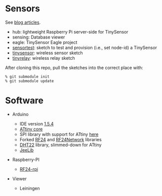 Sensors
=======
See [blog articles](http://programmablehardware.blogspot.ie/search/label/tinysensor).

* hub: lightweight Raspberry Pi server-side for TinySensor
* sensing: Database viewer
* eagle: TinySensor Eagle project
* [sensortest](https://gist.github.com/jscrane/8434935): 
sketch to test and provision (i.e., set node-id) a TinySensor
* [tinysensor](https://gist.github.com/jscrane/8434851): 
wireless sensor sketch
* [tinyrelay](https://gist.github.com/jscrane/9113801): wireless relay sketch

After cloning this repo, pull the sketches into the correct place with:
````	
% git submodule init
% git submodule update
````

Software
========
* Arduino
  - IDE version [1.5.4](http://arduino.cc/en/Main/Software)
  - [ATtiny core](https://github.com/jscrane/attiny)
  - SPI library with support for ATtiny [here](https://github.com/jscrane/SPI)
  - Forked [RF24](https://github.com/jscrane/RF24) and 
[RF24Network](https://github.com/jscrane/RF24Network) libraries
  - [DHT22](https://github.com/jscrane/DHT22) library, slimmed-down for ATtiny
  - [JeeLib](https://github.com/jcw/jeelib)

* Raspberry-PI
  - [RF24-rpi](https://github.com/jscrane/RF24-rpi)

* Viewer
  - Leiningen
